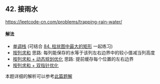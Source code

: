 ## 42. 接雨水

https://leetcode-cn.com/problems/trapping-rain-water/


#### 解法  

* [单调栈](_1.py)  (可结合 [84. 柱状图中最大的矩形](../84_largest_rectangle_in_histogram) 一起练习)
* [按列求和](_2.py) 思路: 每列能保存的水等于该列左右边界中的较小值减当列高度
* [按列求和 + 动态规划优化](_3.py) 思路: 提前缓存每个位置的左右边界 
* [按列求和 + 双指针优化](_4.py) 


本题详细的解析可以参考[此篇题解](https://leetcode-cn.com/problems/trapping-rain-water/solution/xiang-xi-tong-su-de-si-lu-fen-xi-duo-jie-fa-by-w-8/) 

